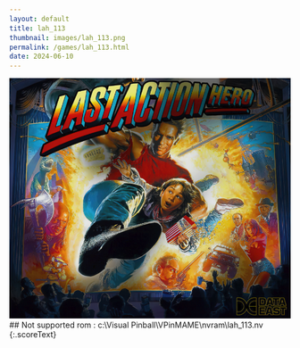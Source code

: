 ```yaml
---
layout: default
title: lah_113
thumbnail: images/lah_113.png
permalink: /games/lah_113.html
date: 2024-06-10
---
```


<img src="../images/lah_113.png" class="gameThumbnail img-fluid mx-auto align-middle">
## Not supported rom : c:\Visual Pinball\VPinMAME\nvram\lah_113.nv
{:.scoreText}

